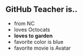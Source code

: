 ## GitHub Teacher is..

- from NC
- loves Octocats
- **loves to garden**
- favorite color is blue
- favorite movie is Avatar
